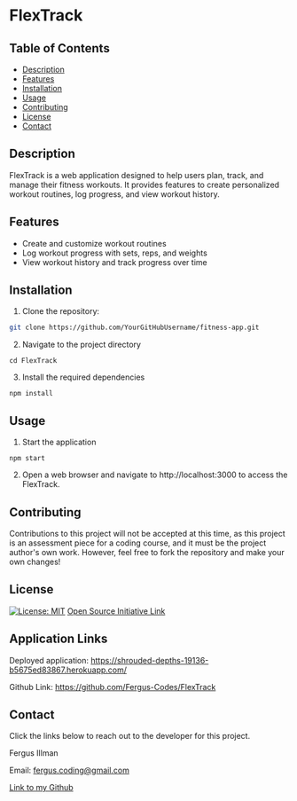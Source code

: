# FlexTrack

## Table of Contents

- [Description](#description)
- [Features](#features)
- [Installation](#installation)
- [Usage](#usage)
- [Contributing](#contributing)
- [License](#license)
- [Contact](#contact)

## Description

FlexTrack is a web application designed to help users plan, track, and manage their fitness workouts. It provides features to create personalized workout routines, log progress, and view workout history.

## Features

- Create and customize workout routines
- Log workout progress with sets, reps, and weights
- View workout history and track progress over time

## Installation

1. Clone the repository:

```bash
git clone https://github.com/YourGitHubUsername/fitness-app.git
```

2. Navigate to the project directory

```
cd FlexTrack
```

3. Install the required dependencies

```
npm install
```

## Usage

1. Start the application

```
npm start
```

2. Open a web browser and navigate to http://localhost:3000 to access the FlexTrack.

## Contributing

Contributions to this project will not be accepted at this time, as this project is an assessment piece for a coding course, and it must be the project author's own work. However, feel free to fork the repository and make your own changes!

## License

[![License: MIT](https://img.shields.io/badge/License-MIT-yellow.svg)](https://opensource.org/licenses/MIT) [Open Source Initiative Link](https://opensource.org/licenses/MIT)

## Application Links

Deployed application: https://shrouded-depths-19136-b5675ed83867.herokuapp.com/

Github Link: https://github.com/Fergus-Codes/FlexTrack

## Contact

Click the links below to reach out to the developer for this project.

Fergus Illman

Email: <a href="mailto:fergus.coding@gmail.com">fergus.coding@gmail.com</a>

[Link to my Github](https://github.com/Fergus-Codes)
